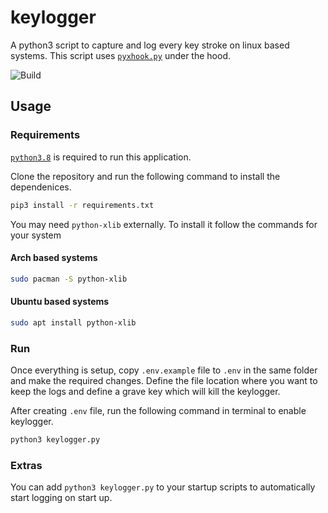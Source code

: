 # keylogger

A python3 script to capture and log every key stroke on linux based systems. This script uses [`pyxhook.py`](https://github.com/JeffHoogland/pyxhook) under the hood.

![Build](https://github.com/adrijshikhar/keylogger/workflows/Build/badge.svg?branch=master)

## Usage

### Requirements

[`python3.8`](https://www.python.org/downloads/release/python-380/) is required to run this application.

Clone the repository and run the following command to install the dependenices.

```bash
pip3 install -r requirements.txt
```

You may need `python-xlib` externally. To install it follow the commands for your system

#### Arch based systems

```bash
sudo pacman -S python-xlib
```

#### Ubuntu based systems

```bash
sudo apt install python-xlib
```

### Run

Once everything is setup, copy `.env.example` file to `.env` in the same folder and make the required changes. Define the file location where you want to keep the logs and define a grave key which will kill the keylogger.

After creating `.env` file, run the following command in terminal to enable keylogger.

```bash
python3 keylogger.py
```

### Extras

You can add  `python3 keylogger.py` to your startup scripts to automatically start logging on start up.
